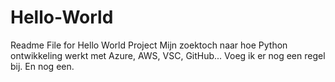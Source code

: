 # Hello-World

Readme File for Hello World Project
Mijn zoektoch naar hoe Python ontwikkeling werkt met Azure, AWS, VSC, GitHub...
Voeg ik er nog een regel bij.
En nog een.